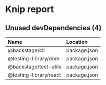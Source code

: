 # Knip report

## Unused devDependencies (4)

| Name                   | Location     |
|:-----------------------|:-------------|
| @backstage/cli         | package.json |
| @testing-library/dom   | package.json |
| @backstage/test-utils  | package.json |
| @testing-library/react | package.json |

